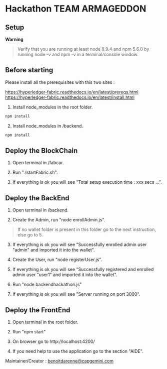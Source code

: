 # Hackathon TEAM ARMAGEDDON

## Setup

**Warning**

> Verify that you are running at least node 8.9.4 and npm 5.6.0 by running node -v and npm -v in a terminal/console window.

## Before starting

Please install all the prerequisites with this two sites :

https://hyperledger-fabric.readthedocs.io/en/latest/prereqs.html
https://hyperledger-fabric.readthedocs.io/en/latest/install.html

1. Install node_modules in the root folder.
 ```bash
 npm install
 ```

2. Install node_modules in /backend.
 ```bash
 npm install
 ```

## Deploy the BlockChain

1. Open terminal in /fabcar.

2. Run "./startFabric.sh".

3. If everything is ok you will see "Total setup execution time : xxx secs ...".

## Deploy the BackEnd

1. Open terminal in /backend.

2. Create the Admin, run "node enrollAdmin.js".

> If no wallet folder is present in this folder go to the next instruction, else go to 5.

3. If everything is ok you will see "Successfully enrolled admin user "admin" and imported it into the wallet".

3. Create the User, run "node registerUser.js".

4. If everything is ok you will see "Successfully registered and enrolled admin user "user1" and imported it into the wallet".

5. Run "node backendhackathon.js"

6. If everything is ok you will see "Server running on port 3000".

## Deploy the FrontEnd

1. Open terminal in the root folder.

2. Run "npm start"

3. On browser go to http://localhost:4200/

4. If you need help to use the application go to the section "AIDE".

Maintainer/Creator : benoitdarenne@capgemini.com
